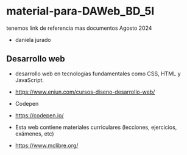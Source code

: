 # material-para-DAWeb_BD_5I
tenemos link de referencia mas documentos Agosto 2024
- daniela jurado 
## Desarrollo web
- desarrollo web en tecnologías fundamentales como CSS, HTML y JavaScript. 
- https://www.eniun.com/cursos-diseno-desarrollo-web/

- Codepen
- https://codepen.io/

- Esta web contiene materiales curriculares (lecciones, ejercicios, exámenes, etc) 
- https://www.mclibre.org/
